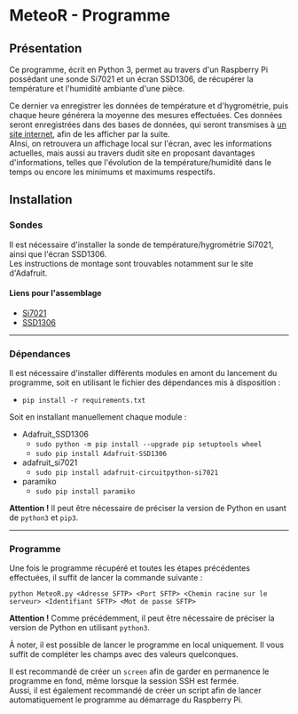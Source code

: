 # MeteoR - Programme

## **Présentation**
Ce programme, écrit en Python 3, permet au travers d'un Raspberry Pi
possédant une sonde Si7021 et un écran SSD1306, de récupérer la température et
l'humidité ambiante d'une pièce.

Ce dernier va enregistrer les données de température et d'hygrométrie, puis
chaque heure générera la moyenne des mesures effectuées. Ces données seront
enregistrées dans des bases de données, qui seront transmises à [un site
internet](https://github.com/LoicDblt/MeteoR-Site), afin de les afficher par la
suite.  
AInsi, on retrouvera un affichage local sur l'écran, avec les informations
actuelles, mais aussi au travers dudit site en proposant davantages
d'informations, telles que l'évolution de la température/humidité dans le temps
ou encore les minimums et maximums respectifs.

## **Installation**
 ### Sondes
 Il est nécessaire d'installer la sonde de température/hygrométrie Si7021,
 ainsi que l'écran SSD1306.  
 Les instructions de montage sont trouvables notamment sur le site d'Adafruit.

 #### Liens pour l'assemblage
 * [Si7021](https://learn.adafruit.com/adafruit-si7021-temperature-plus-humidity-sensor/assembly)
 * [SSD1306](https://learn.adafruit.com/monochrome-oled-breakouts/wiring-128x64-oleds)
 
 ---
 
 ### Dépendances
 Il est nécessaire d'installer différents modules en amont du lancement du
 programme, soit en utilisant le fichier des dépendances mis à disposition :
 * ```pip install -r requirements.txt```

 Soit en installant manuellement chaque module :
 * Adafruit_SSD1306
   * ```sudo python -m pip install --upgrade pip setuptools wheel```
   * ```sudo pip install Adafruit-SSD1306```
 * adafruit_si7021
   * ```sudo pip install adafruit-circuitpython-si7021```
 * paramiko
   * ```sudo pip install paramiko```

 **Attention !** Il peut être nécessaire de préciser la version de Python en
 usant de ```python3``` et ```pip3```.

---

 ### Programme
 Une fois le programme récupéré et toutes les étapes précédentes effectuées,
 il suffit de lancer la commande suivante :

 ```python MeteoR.py <Adresse SFTP> <Port SFTP> <Chemin racine sur le serveur> <Identifiant SFTP> <Mot de passe SFTP>```

 **Attention !** Comme précédemment, il peut être nécessaire de préciser la
 version de Python en utilisant ```python3```.

 À noter, il est possible de lancer le programme en local uniquement. Il vous
  suffit de compléter les champs avec des valeurs quelconques.
 
 Il est recommandé de créer un ```screen``` afin de garder en permanence le
 programme en fond, même lorsque la session SSH est fermée.  
 Aussi, il est également recommandé de créer un script afin de lancer automatiquement le
 programme au démarrage du Raspberry Pi.

